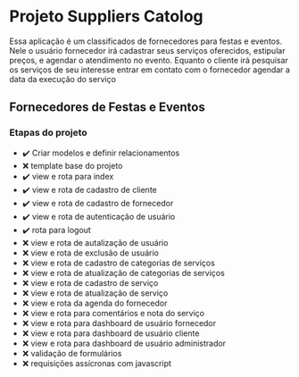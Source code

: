 # Projeto Suppliers Catolog

Essa aplicação é um classificados de fornecedores para festas e eventos. Nele o usuário fornecedor irá cadastrar seus serviços
oferecidos, estipular preços, e agendar o atendimento no evento. Equanto o cliente irá pesquisar os serviços de seu interesse
entrar em contato com o fornecedor agendar a data da execução do serviço

## Fornecedores de Festas e Eventos

### Etapas do projeto

* :heavy_check_mark: Criar modelos e definir relacionamentos
* :x: template base do projeto
* :heavy_check_mark: view e rota para index
* :heavy_check_mark: view e rota de cadastro de cliente
* :heavy_check_mark: view e rota de cadastro de fornecedor
* :heavy_check_mark: view e rota de autenticação de usuário
* :heavy_check_mark: rota para logout
* :x: view e rota de autalização de usuário
* :x: view e rota de exclusão de usuário
* :x: view e rota de cadastro de categorias de serviços
* :x: view e rota de atualização de categorias de serviços
* :x: view e rota de cadastro de serviço
* :x: view e rota de atualização de serviço
* :x: view e rota da agenda do fornecedor
* :x: view e rota para comentários e nota do serviço
* :x: view e rota para dashboard de usuário fornecedor
* :x: view e rota para dashboard de usuário cliente
* :x: view e rota para dashboard de usuário administrador
* :x: validação de formulários
* :x: requisições assícronas com javascript
